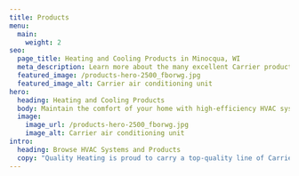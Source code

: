 ```yaml
---
title: Products
menu:
  main:
    weight: 2
seo:
  page_title: Heating and Cooling Products in Minocqua, WI
  meta_description: Learn more about the many excellent Carrier products our Minocqua, WI AC and heating technicians service and install. Call us now!
  featured_image: /products-hero-2500_fborwg.jpg
  featured_image_alt: Carrier air conditioning unit
hero: 
  heading: Heating and Cooling Products
  body: Maintain the comfort of your home with high-efficiency HVAC systems.
  image: 
    image_url: /products-hero-2500_fborwg.jpg
    image_alt: Carrier air conditioning unit
intro:
  heading: Browse HVAC Systems and Products
  copy: "Quality Heating is proud to carry a top-quality line of Carrier products, ranging from air conditioners and furnaces to humidifiers and controls. Browse our selection of products below or call us for more information."
---
```

